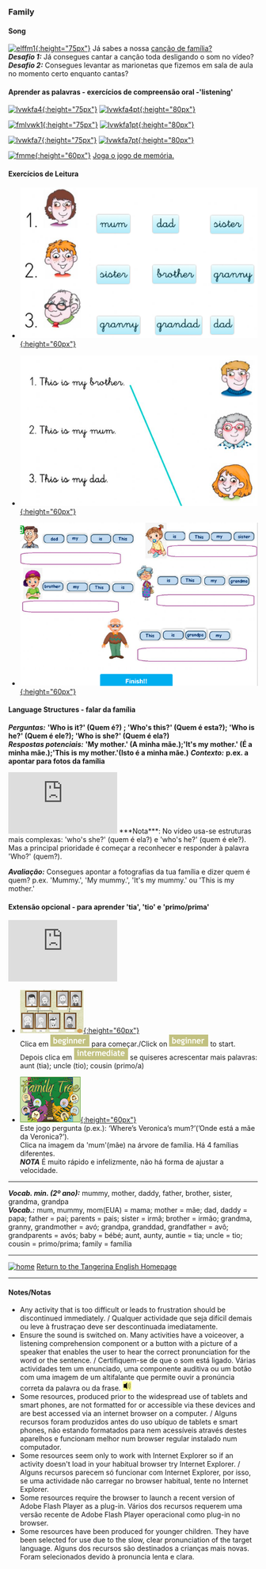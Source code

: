 ### Family

#### Song

[![elffm1](https://1blockatatime.github.io/English/images/elffm1.png){:height="75px"}](https://www.youtube.com/watch?v=GiRUF7hvWuM) Já sabes a nossa [canção de família?](https://www.youtube.com/watch?v=GiRUF7hvWuM)  
***Desafio 1:*** Já consegues cantar a canção toda desligando o som no vídeo?  
***Desafio 2:*** Consegues levantar as marionetas que fizemos em sala de aula no momento certo enquanto cantas?  

#### Aprender as palavras - exercícios de compreensão oral -'listening'

[![lvwkfa4](https://1blockatatime.github.io/English/images/lvwkfa4.PNG){:height="75px"}](https://www.liveworksheets.com/worksheets/en/English_as_a_Second_Language_(ESL)/Family_members/Family_Members_nj183575ue) [![lvwkfa4pt](https://1blockatatime.github.io/English/images/lvwkfa4_pt.png){:height="80px"}](https://www.liveworksheets.com/worksheets/en/English_as_a_Second_Language_(ESL)/Family_members/Family_Members_nj183575ue)

[![fmlvwk1](https://1blockatatime.github.io/English/images/fmlvwk1.PNG){:height="75px"}](https://www.liveworksheets.com/worksheets/en/English_as_a_Second_Language_(ESL)/The_family/Family_words_yi15828ja) [![lvwkfa1pt](https://1blockatatime.github.io/English/images/lvwkfa1_pt.png){:height="80px"}](https://www.liveworksheets.com/worksheets/en/English_as_a_Second_Language_(ESL)/The_family/Family_words_yi15828ja)  

[![lvwkfa7](https://1blockatatime.github.io/English/images/lvwkfa7.PNG){:height="75px"}](https://www.liveworksheets.com/worksheets/en/English_as_a_Second_Language_(ESL)/The_family/Family_members_jv11525ld) [![lvwkfa7pt](https://1blockatatime.github.io/English/images/lvwkfa7_pt.png){:height="80px"}](https://www.liveworksheets.com/worksheets/en/English_as_a_Second_Language_(ESL)/The_family/Family_members_jv11525ld)

[![fmme](https://1blockatatime.github.io/English/images/fmme.PNG){:height="60px"}](https://www.freddiesville.com/games/family-members-memory-game/) [Joga o jogo de memória.](https://www.freddiesville.com/games/family-members-memory-game/)

#### Exercícios de Leitura

* [![fmlvwk3](/images/fmlvwk3.PNG){:height="60px"}](https://www.liveworksheets.com/worksheets/en/English_as_a_Second_Language_(ESL)/The_family/Family_-_Read_and_choose_xd37015fb)  

<!--* [![fmlvwk2](/images/fmlvwk2.PNG){:height="60px"}](https://www.liveworksheets.com/worksheets/en/English_as_a_Second_Language_(ESL)/The_family/My_family_al929im)-->

* [![fmlvwk4](/images/fmlvwk4.PNG){:height="60px"}](https://www.liveworksheets.com/worksheets/en/English_as_a_Second_Language_(ESL)/The_family/Family_-_Read_and_match_fx37014xf)  

* [![fmlvwk6](/images/fmlvwk6.PNG){:height="60px"}](https://www.liveworksheets.com/worksheets/en/English_as_a_Second_Language_(ESL)/The_family/This_is_my_family_cy15880pf)  

#### Language Structures - falar da família

***Perguntas:*** **'Who is it?' (Quem é?) ; 'Who's this?' (Quem é esta?); 'Who is he?' (Quem é ele?); 'Who is she?' (Quem é ela?)**  
***Respostas potenciais:*** **'My mother.' (A minha mãe.);'It's my mother.' (É a minha mãe.);'This is my mother.'(Isto é a minha mãe.)**
***Contexto:*** **p.ex. a apontar para fotos da família**

<iframe width="220" height="124" src="https://www.youtube.com/embed/kgAPgBz90Xs" frameborder="0" allow="accelerometer; autoplay; encrypted-media; gyroscope; picture-in-picture" allowfullscreen></iframe>   
***Nota***: No vídeo usa-se estruturas mais complexas: 'who's she?' (quem é ela?) e 'who's he?' (quem é ele?). Mas a principal prioridade é começar a reconhecer e responder à palavra 'Who?' (quem?).  

***Avaliação:*** Consegues apontar a fotografias da tua família e dizer quem é quem? p.ex. 'Mummy.', 'My mummy.', 'It's my mummy.' ou 'This is my mother.'  

#### Extensão opcional - para aprender 'tia', 'tio' e 'primo/prima'
<iframe width="220" height="124" src="https://www.youtube.com/embed/FHaObkHEkHQ" frameborder="0" allow="accelerometer; autoplay; encrypted-media; gyroscope; picture-in-picture" allowfullscreen></iframe>  

* [![efgfm](/images/efgfm.PNG){:height="60px"}](https://englishflashgames.blogspot.pt/2010/10/family-vocabulary-game.html)  
Clica em ![efgfm2](/images/efgfm2.PNG) para começar./Click on ![efgfm2](/images/efgfm2.PNG) to start.  
Depois clica em ![efgfm3](/images/efgfm3.PNG) se quiseres acrescentar mais  palavras:  
aunt (tia); uncle (tio); cousin (primo/a)  

* [![wfam1](/images/wfam1.PNG){:height="60px"}](http://www.english-time.eu/hry/family-tree.php?zpet=teacher)  
Este jogo pergunta (p.ex.): ‘Where’s Veronica’s mum?’(’Onde está a mãe da Veronica?’).  
Clica na imagem da 'mum'(mãe) na árvore de família. Há 4 famílias diferentes.  
***NOTA*** É muito rápido e infelizmente, não há forma de ajustar a velocidade.  

***

***Vocab. min. (2º ano):*** mummy, mother, daddy, father, brother, sister, grandma, grandpa  
***Vocab.:*** mum, mummy, mom(EUA) = mama; mother = mãe; dad, daddy = papa; father = pai; parents = pais; sister = irmã; brother = irmão; grandma, granny, grandmother = avó; grandpa, granddad, grandfather = avô; grandparents = avós; baby = bébé; aunt, aunty, auntie = tia; uncle = tio; cousin = primo/prima; family = família  

***
[![home](https://1blockatatime.github.io/English/images/home.png)](https://tangerina-pt.github.io/English) [Return to the Tangerina English Homepage](https://tangerina-pt.github.io/English)

***

#### Notes/Notas
* Any activity that is too difficult or leads to frustration should be discontinued immediately. / Qualquer actividade que seja difícil demais ou leve à frustraçao deve ser descontinuada imediatamente.
* Ensure the sound is switched on. Many activities have a voiceover, a listening comprehension component or a button with a picture of a speaker that enables the user to hear the correct pronunciation for the word or the sentence. / Certifiquem-se de que o som está ligado. Várias actividades tem um enunciado, uma componente auditiva ou um botão com uma imagem de um altifalante que permite ouvir a pronúncia correta da palavra ou da frase. ![spkr2](/images/spkr2.PNG)
* Some resources, produced prior to the widespread use of tablets and smart phones, are not formatted for or accessible via these devices and are best accessed via an internet browser on a computer. / Alguns recursos foram produzidos antes do uso ubíquo de tablets e smart phones, não estando formatados para nem acessíveis através destes aparelhos e funcionam melhor num browser regular instalado num computador.
* Some resources seem only to work with Internet Explorer so if an activity doesn't load in your habitual browser try Internet Explorer. / Alguns recursos parecem só funcionar com Internet Explorer, por isso, se uma actividade não carregar no browser habitual, tente no Internet Explorer.
* Some resources require the browser to launch a recent version of Adobe Flash Player as a plug-in. Vários dos recursos requerem uma versão recente de Adobe Flash Player operacional como plug-in no browser.
* Some resources have been produced for younger children. They have been selected for use due to the slow, clear pronunciation of the target language. Alguns dos recursos são destinados a crianças mais novas. Foram selecionados devido à pronuncia lenta e clara.
